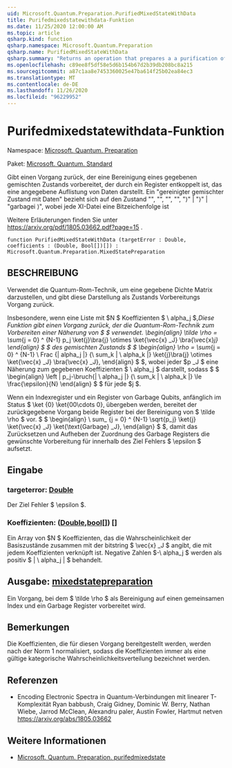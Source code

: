 ```yaml
---
uid: Microsoft.Quantum.Preparation.PurifiedMixedStateWithData
title: Purifedmixedstatewithdata-Funktion
ms.date: 11/25/2020 12:00:00 AM
ms.topic: article
qsharp.kind: function
qsharp.namespace: Microsoft.Quantum.Preparation
qsharp.name: PurifiedMixedStateWithData
qsharp.summary: "Returns an operation that prepares a a purification of a given mixed\rstate, entangled with a register representing a given collection of data.\rA \"purified mixed state with data\" refers to a state of the form Σᵢ √\U0001D45Dᵢ |\U0001D456⟩ |\U0001D465ᵢ⟩ |garbageᵢ⟩,\rwhere each \U0001D465ᵢ is a bitstring encoding additional data associated with the register |\U0001D456⟩.\r\rSee https://arxiv.org/pdf/1805.03662.pdf?page=15 for further discussion."
ms.openlocfilehash: c89ee8f5df58e5d6b154b67d2b39db208bc8a215
ms.sourcegitcommit: a87c1aa8e7453360025e47ba614f25b02ea84ec3
ms.translationtype: MT
ms.contentlocale: de-DE
ms.lasthandoff: 11/26/2020
ms.locfileid: "96229952"
---
```

# <a name="purifiedmixedstatewithdata-function"></a>Purifedmixedstatewithdata-Funktion

Namespace: [Microsoft. Quantum. Preparation](xref:Microsoft.Quantum.Preparation)

Paket: [Microsoft. Quantum. Standard](https://nuget.org/packages/Microsoft.Quantum.Standard)


Gibt einen Vorgang zurück, der eine Bereinigung eines gegebenen gemischten Zustands vorbereitet, der durch ein Register entkoppelt ist, das eine angegebene Auflistung von Daten darstellt.
Ein "gereinigter gemischter Zustand mit Daten" bezieht sich auf den Zustand "", "", "", "", "⟩" | "⟩" | "garbagei ⟩", wobei jede XI-Datei eine Bitzeichenfolge ist

Weitere Erläuterungen finden Sie unter https://arxiv.org/pdf/1805.03662.pdf?page=15 .

```qsharp
function PurifiedMixedStateWithData (targetError : Double, coefficients : (Double, Bool[])[]) : Microsoft.Quantum.Preparation.MixedStatePreparation
```


## <a name="description"></a>BESCHREIBUNG

Verwendet die Quantum-Rom-Technik, um eine gegebene Dichte Matrix darzustellen, und gibt diese Darstellung als Zustands Vorbereitungs Vorgang zurück.

Insbesondere, wenn eine Liste mit $N $ Koeffizienten $ \ alpha_j $,_Diese Funktion gibt einen Vorgang zurück, der die Quantum-Rom-Technik zum Vorbereiten einer Näherung von $ $ verwendet. \begin{align} \tilde \rho = \sum_{j = 0} ^ {N-1} p_j \ket{j}\bra{j} \otimes \ket{\vec{x} _J} \bra{\vec{x}_j} \end{align} $ $ des gemischten Zustands $ $ \begin{align} \rho = \sum_{j = 0} ^ {N-1} \ Frac {| alpha_j |} {\ sum_k | \ alpha_k |} \ket{j}\bra{j} \otimes \ket{\vec{x} _J} \bra{\vec{x} _J}, \end{align} $ $, wobei jeder $p _J $ eine Näherung zum gegebenen Koeffizienten $ \ alpha_j $ darstellt, sodass $ $ \begin{align} \left | p_j-\bruch{| \ alpha_j |} {\ sum_k | \ alpha_k |} \le \frac{\epsilon}{N} \end{align} $ $ für jede $j $.

Wenn ein Indexregister und ein Register von Garbage Qubits, anfänglich im Status $ \ket {0} \ket{00\cdots 0}, übergeben werden, bereitet der zurückgegebene Vorgang beide Register bei der Bereinigung von $ \tilde \rho $ vor. $ $ \begin{align} \ sum_ {j = 0} ^ {N-1} \sqrt{p_j} \ket{j} \ket{\vec{x} _J} \ket{\text{Garbage} _J}, \end{align} $ $, damit das Zurücksetzen und Aufheben der Zuordnung des Garbage Registers die gewünschte Vorbereitung für innerhalb des Ziel Fehlers $ \epsilon $ aufsetzt.

## <a name="input"></a>Eingabe

### <a name="targeterror--double"></a>targeterror: [Double](xref:microsoft.quantum.lang-ref.double)

Der Ziel Fehler $ \epsilon $.


### <a name="coefficients--doublebool"></a>Koeffizienten: ([Double](xref:microsoft.quantum.lang-ref.double),[bool](xref:microsoft.quantum.lang-ref.bool)[]) []

Ein Array von $N $ Koeffizienten, das die Wahrscheinlichkeit der Basiszustände zusammen mit der bitstring $ \vec{x} _J $ angibt, die mit jedem Koeffizienten verknüpft ist.
Negative Zahlen $-\ alpha_j $ werden als positiv $ | \ alpha_j | $ behandelt.



## <a name="output--mixedstatepreparation"></a>Ausgabe: [mixedstatepreparation](xref:Microsoft.Quantum.Preparation.MixedStatePreparation)

Ein Vorgang, bei dem $ \tilde \rho $ als Bereinigung auf einen gemeinsamen Index und ein Garbage Register vorbereitet wird.

## <a name="remarks"></a>Bemerkungen

Die Koeffizienten, die für diesen Vorgang bereitgestellt werden, werden nach der Norm 1 normalisiert, sodass die Koeffizienten immer als eine gültige kategorische Wahrscheinlichkeitsverteilung bezeichnet werden.

## <a name="references"></a>Referenzen

- Encoding Electronic Spectra in Quantum-Verbindungen mit linearer T-Komplexität Ryan babbush, Craig Gidney, Dominic W. Berry, Nathan Wiebe, Jarrod McClean, Alexandru paler, Austin Fowler, Hartmut netven https://arxiv.org/abs/1805.03662

## <a name="see-also"></a>Weitere Informationen

- [Microsoft. Quantum. Preparation. purifedmixedstate](xref:Microsoft.Quantum.Preparation.PurifiedMixedState)